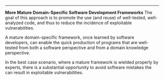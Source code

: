 - - -
**More Mature Domain-Specific Software Development Frameworks**
The goal of this approach is to promote the use (and reuse) of well-tested, well-analyzed code, and thus to reduce the incidence of exploitable vulnerabilities.

A mature domain-specific framework, once learned by software developers, can enable the quick production of programs that are well-tested from both a software perspective and from a domain knowledge perspective.

In the best case scenario, where a mature framework is wielded properly by experts, there is a substantial opportunity to avoid software mistakes the can result in exploitable vulnerabilities.
